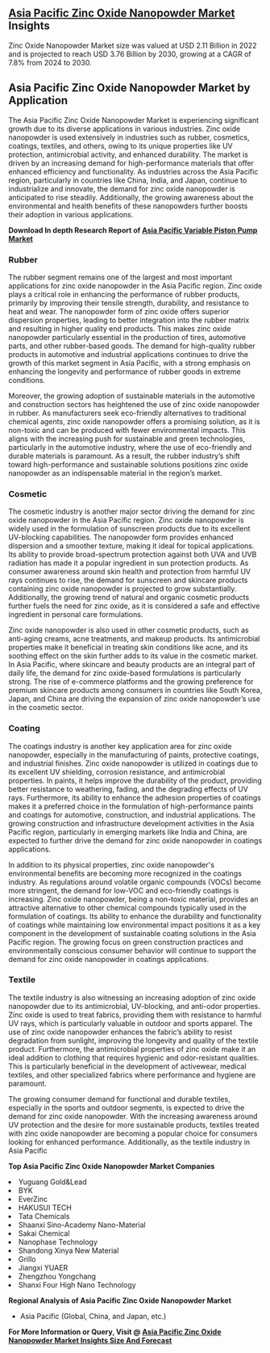 <h2><a href="https://www.verifiedmarketreports.com/download-sample/?rid=212658&amp;utm_source=Github-Feb&amp;utm_medium=225" target="_blank">Asia Pacific Zinc Oxide Nanopowder Market</a> Insights</h2><p>Zinc Oxide Nanopowder Market size was valued at USD 2.11 Billion in 2022 and is projected to reach USD 3.76 Billion by 2030, growing at a CAGR of 7.8% from 2024 to 2030.</p><p><h2>Asia Pacific Zinc Oxide Nanopowder Market by Application</h2> <p>The Asia Pacific Zinc Oxide Nanopowder Market is experiencing significant growth due to its diverse applications in various industries. Zinc oxide nanopowder is used extensively in industries such as rubber, cosmetics, coatings, textiles, and others, owing to its unique properties like UV protection, antimicrobial activity, and enhanced durability. The market is driven by an increasing demand for high-performance materials that offer enhanced efficiency and functionality. As industries across the Asia Pacific region, particularly in countries like China, India, and Japan, continue to industrialize and innovate, the demand for zinc oxide nanopowder is anticipated to rise steadily. Additionally, the growing awareness about the environmental and health benefits of these nanopowders further boosts their adoption in various applications. <p><strong>Download In depth Research Report of <a href="https://www.verifiedmarketreports.com/download-sample/?rid=236118&amp;utm_source=Pulse-Dec&amp;utm_medium=225" target="_blank">Asia Pacific Variable Piston Pump Market</a></strong></p></p> <h3>Rubber</h3> <p>The rubber segment remains one of the largest and most important applications for zinc oxide nanopowder in the Asia Pacific region. Zinc oxide plays a critical role in enhancing the performance of rubber products, primarily by improving their tensile strength, durability, and resistance to heat and wear. The nanopowder form of zinc oxide offers superior dispersion properties, leading to better integration into the rubber matrix and resulting in higher quality end products. This makes zinc oxide nanopowder particularly essential in the production of tires, automotive parts, and other rubber-based goods. The demand for high-quality rubber products in automotive and industrial applications continues to drive the growth of this market segment in Asia Pacific, with a strong emphasis on enhancing the longevity and performance of rubber goods in extreme conditions.</p> <p>Moreover, the growing adoption of sustainable materials in the automotive and construction sectors has heightened the use of zinc oxide nanopowder in rubber. As manufacturers seek eco-friendly alternatives to traditional chemical agents, zinc oxide nanopowder offers a promising solution, as it is non-toxic and can be produced with fewer environmental impacts. This aligns with the increasing push for sustainable and green technologies, particularly in the automotive industry, where the use of eco-friendly and durable materials is paramount. As a result, the rubber industry’s shift toward high-performance and sustainable solutions positions zinc oxide nanopowder as an indispensable material in the region’s market.</p> <h3>Cosmetic</h3> <p>The cosmetic industry is another major sector driving the demand for zinc oxide nanopowder in the Asia Pacific region. Zinc oxide nanopowder is widely used in the formulation of sunscreen products due to its excellent UV-blocking capabilities. The nanopowder form provides enhanced dispersion and a smoother texture, making it ideal for topical applications. Its ability to provide broad-spectrum protection against both UVA and UVB radiation has made it a popular ingredient in sun protection products. As consumer awareness around skin health and protection from harmful UV rays continues to rise, the demand for sunscreen and skincare products containing zinc oxide nanopowder is projected to grow substantially. Additionally, the growing trend of natural and organic cosmetic products further fuels the need for zinc oxide, as it is considered a safe and effective ingredient in personal care formulations.</p> <p>Zinc oxide nanopowder is also used in other cosmetic products, such as anti-aging creams, acne treatments, and makeup products. Its antimicrobial properties make it beneficial in treating skin conditions like acne, and its soothing effect on the skin further adds to its value in the cosmetic market. In Asia Pacific, where skincare and beauty products are an integral part of daily life, the demand for zinc oxide-based formulations is particularly strong. The rise of e-commerce platforms and the growing preference for premium skincare products among consumers in countries like South Korea, Japan, and China are driving the expansion of zinc oxide nanopowder’s use in the cosmetic sector.</p> <h3>Coating</h3> <p>The coatings industry is another key application area for zinc oxide nanopowder, especially in the manufacturing of paints, protective coatings, and industrial finishes. Zinc oxide nanopowder is utilized in coatings due to its excellent UV shielding, corrosion resistance, and antimicrobial properties. In paints, it helps improve the durability of the product, providing better resistance to weathering, fading, and the degrading effects of UV rays. Furthermore, its ability to enhance the adhesion properties of coatings makes it a preferred choice in the formulation of high-performance paints and coatings for automotive, construction, and industrial applications. The growing construction and infrastructure development activities in the Asia Pacific region, particularly in emerging markets like India and China, are expected to further drive the demand for zinc oxide nanopowder in coatings applications.</p> <p>In addition to its physical properties, zinc oxide nanopowder's environmental benefits are becoming more recognized in the coatings industry. As regulations around volatile organic compounds (VOCs) become more stringent, the demand for low-VOC and eco-friendly coatings is increasing. Zinc oxide nanopowder, being a non-toxic material, provides an attractive alternative to other chemical compounds typically used in the formulation of coatings. Its ability to enhance the durability and functionality of coatings while maintaining low environmental impact positions it as a key component in the development of sustainable coating solutions in the Asia Pacific region. The growing focus on green construction practices and environmentally conscious consumer behavior will continue to support the demand for zinc oxide nanopowder in coatings applications.</p> <h3>Textile</h3> <p>The textile industry is also witnessing an increasing adoption of zinc oxide nanopowder due to its antimicrobial, UV-blocking, and anti-odor properties. Zinc oxide is used to treat fabrics, providing them with resistance to harmful UV rays, which is particularly valuable in outdoor and sports apparel. The use of zinc oxide nanopowder enhances the fabric’s ability to resist degradation from sunlight, improving the longevity and quality of the textile product. Furthermore, the antimicrobial properties of zinc oxide make it an ideal addition to clothing that requires hygienic and odor-resistant qualities. This is particularly beneficial in the development of activewear, medical textiles, and other specialized fabrics where performance and hygiene are paramount.</p> <p>The growing consumer demand for functional and durable textiles, especially in the sports and outdoor segments, is expected to drive the demand for zinc oxide nanopowder. With the increasing awareness around UV protection and the desire for more sustainable products, textiles treated with zinc oxide nanopowder are becoming a popular choice for consumers looking for enhanced performance. Additionally, as the textile industry in Asia Pacific</p><p><strong>Top Asia Pacific Zinc Oxide Nanopowder Market Companies</strong></p><div data-test-id=""><p><li>Yuguang Gold&Lead</li><li> BYK</li><li> EverZinc</li><li> HAKUSUI TECH</li><li> Tata Chemicals</li><li> Shaanxi Sino-Academy Nano-Material</li><li> Sakai Chemical</li><li> Nanophase Technology</li><li> Shandong Xinya New Material</li><li> Grillo</li><li> Jiangxi YUAER</li><li> Zhengzhou Yongchang</li><li> Shanxi Four High Nano Technology</li></p><div><strong>Regional Analysis of&nbsp;Asia Pacific Zinc Oxide Nanopowder Market</strong></div><ul><li dir="ltr"><p dir="ltr">Asia Pacific (Global, China, and Japan, etc.)</p></li></ul><p><strong>For More Information or Query, Visit @&nbsp;</strong><strong><a href="https://www.verifiedmarketreports.com/product/zinc-oxide-nanopowder-market/?utm_source=Github-Feb&amp;utm_medium=225" target="_blank">Asia Pacific Zinc Oxide Nanopowder Market Insights Size And Forecast</a></strong></p></div><h2>&nbsp;</h2><div data-test-id="">&nbsp;</div>
